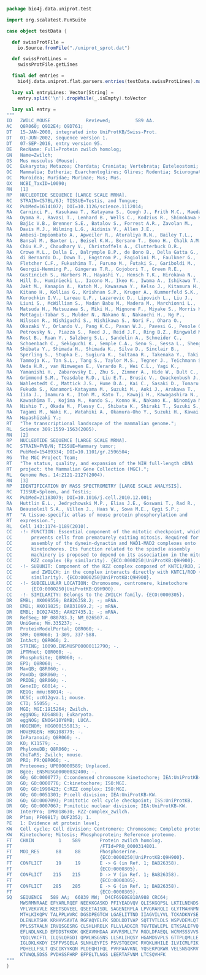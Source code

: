 
```scala
package bio4j.data.uniprot.test

import org.scalatest.FunSuite

case object testData {

  def swissProtFile =
    io.Source.fromFile("./uniprot_sprot.dat")

  def swissProtLines =
    swissProtFile.getLines

  final def entries =
    bio4j.data.uniprot.flat.parsers.entries(testData.swissProtLines).map(bio4j.data.uniprot.flat.Entry.from)

  lazy val entryLines: Vector[String] =
    entry.split('\n').dropWhile(_.isEmpty).toVector

  lazy val entry =
"""
ID   ZWILC_MOUSE             Reviewed;         589 AA.
AC   Q8R060; Q9D2E4; Q9D761;
DT   15-JAN-2008, integrated into UniProtKB/Swiss-Prot.
DT   01-JUN-2002, sequence version 1.
DT   07-SEP-2016, entry version 95.
DE   RecName: Full=Protein zwilch homolog;
GN   Name=Zwilch;
OS   Mus musculus (Mouse).
OC   Eukaryota; Metazoa; Chordata; Craniata; Vertebrata; Euteleostomi;
OC   Mammalia; Eutheria; Euarchontoglires; Glires; Rodentia; Sciurognathi;
OC   Muroidea; Muridae; Murinae; Mus; Mus.
OX   NCBI_TaxID=10090;
RN   [1]
RP   NUCLEOTIDE SEQUENCE [LARGE SCALE MRNA].
RC   STRAIN=C57BL/6J; TISSUE=Testis, and Tongue;
RX   PubMed=16141072; DOI=10.1126/science.1112014;
RA   Carninci P., Kasukawa T., Katayama S., Gough J., Frith M.C., Maeda N.,
RA   Oyama R., Ravasi T., Lenhard B., Wells C., Kodzius R., Shimokawa K.,
RA   Bajic V.B., Brenner S.E., Batalov S., Forrest A.R., Zavolan M.,
RA   Davis M.J., Wilming L.G., Aidinis V., Allen J.E.,
RA   Ambesi-Impiombato A., Apweiler R., Aturaliya R.N., Bailey T.L.,
RA   Bansal M., Baxter L., Beisel K.W., Bersano T., Bono H., Chalk A.M.,
RA   Chiu K.P., Choudhary V., Christoffels A., Clutterbuck D.R.,
RA   Crowe M.L., Dalla E., Dalrymple B.P., de Bono B., Della Gatta G.,
RA   di Bernardo D., Down T., Engstrom P., Fagiolini M., Faulkner G.,
RA   Fletcher C.F., Fukushima T., Furuno M., Futaki S., Gariboldi M.,
RA   Georgii-Hemming P., Gingeras T.R., Gojobori T., Green R.E.,
RA   Gustincich S., Harbers M., Hayashi Y., Hensch T.K., Hirokawa N.,
RA   Hill D., Huminiecki L., Iacono M., Ikeo K., Iwama A., Ishikawa T.,
RA   Jakt M., Kanapin A., Katoh M., Kawasawa Y., Kelso J., Kitamura H.,
RA   Kitano H., Kollias G., Krishnan S.P., Kruger A., Kummerfeld S.K.,
RA   Kurochkin I.V., Lareau L.F., Lazarevic D., Lipovich L., Liu J.,
RA   Liuni S., McWilliam S., Madan Babu M., Madera M., Marchionni L.,
RA   Matsuda H., Matsuzawa S., Miki H., Mignone F., Miyake S., Morris K.,
RA   Mottagui-Tabar S., Mulder N., Nakano N., Nakauchi H., Ng P.,
RA   Nilsson R., Nishiguchi S., Nishikawa S., Nori F., Ohara O.,
RA   Okazaki Y., Orlando V., Pang K.C., Pavan W.J., Pavesi G., Pesole G.,
RA   Petrovsky N., Piazza S., Reed J., Reid J.F., Ring B.Z., Ringwald M.,
RA   Rost B., Ruan Y., Salzberg S.L., Sandelin A., Schneider C.,
RA   Schoenbach C., Sekiguchi K., Semple C.A., Seno S., Sessa L., Sheng Y.,
RA   Shibata Y., Shimada H., Shimada K., Silva D., Sinclair B.,
RA   Sperling S., Stupka E., Sugiura K., Sultana R., Takenaka Y., Taki K.,
RA   Tammoja K., Tan S.L., Tang S., Taylor M.S., Tegner J., Teichmann S.A.,
RA   Ueda H.R., van Nimwegen E., Verardo R., Wei C.L., Yagi K.,
RA   Yamanishi H., Zabarovsky E., Zhu S., Zimmer A., Hide W., Bult C.,
RA   Grimmond S.M., Teasdale R.D., Liu E.T., Brusic V., Quackenbush J.,
RA   Wahlestedt C., Mattick J.S., Hume D.A., Kai C., Sasaki D., Tomaru Y.,
RA   Fukuda S., Kanamori-Katayama M., Suzuki M., Aoki J., Arakawa T.,
RA   Iida J., Imamura K., Itoh M., Kato T., Kawaji H., Kawagashira N.,
RA   Kawashima T., Kojima M., Kondo S., Konno H., Nakano K., Ninomiya N.,
RA   Nishio T., Okada M., Plessy C., Shibata K., Shiraki T., Suzuki S.,
RA   Tagami M., Waki K., Watahiki A., Okamura-Oho Y., Suzuki H., Kawai J.,
RA   Hayashizaki Y.;
RT   "The transcriptional landscape of the mammalian genome.";
RL   Science 309:1559-1563(2005).
RN   [2]
RP   NUCLEOTIDE SEQUENCE [LARGE SCALE MRNA].
RC   STRAIN=FVB/N; TISSUE=Mammary tumor;
RX   PubMed=15489334; DOI=10.1101/gr.2596504;
RG   The MGC Project Team;
RT   "The status, quality, and expansion of the NIH full-length cDNA
RT   project: the Mammalian Gene Collection (MGC).";
RL   Genome Res. 14:2121-2127(2004).
RN   [3]
RP   IDENTIFICATION BY MASS SPECTROMETRY [LARGE SCALE ANALYSIS].
RC   TISSUE=Spleen, and Testis;
RX   PubMed=21183079; DOI=10.1016/j.cell.2010.12.001;
RA   Huttlin E.L., Jedrychowski M.P., Elias J.E., Goswami T., Rad R.,
RA   Beausoleil S.A., Villen J., Haas W., Sowa M.E., Gygi S.P.;
RT   "A tissue-specific atlas of mouse protein phosphorylation and
RT   expression.";
RL   Cell 143:1174-1189(2010).
CC   -!- FUNCTION: Essential component of the mitotic checkpoint, which
CC       prevents cells from prematurely exiting mitosis. Required for the
CC       assembly of the dynein-dynactin and MAD1-MAD2 complexes onto
CC       kinetochores. Its function related to the spindle assembly
CC       machinery is proposed to depend on its association in the mitotic
CC       RZZ complex (By similarity). {ECO:0000250|UniProtKB:Q9H900}.
CC   -!- SUBUNIT: Component of the RZZ complex composed of KNTC1/ROD, ZW10
CC       and ZWILCH; in the complex interacts directly with KNTC1/ROD (By
CC       similarity). {ECO:0000250|UniProtKB:Q9H900}.
CC   -!- SUBCELLULAR LOCATION: Chromosome, centromere, kinetochore
CC       {ECO:0000250|UniProtKB:Q9H900}.
CC   -!- SIMILARITY: Belongs to the ZWILCH family. {ECO:0000305}.
DR   EMBL; AK009559; BAB26358.2; -; mRNA.
DR   EMBL; AK019825; BAB31869.2; -; mRNA.
DR   EMBL; BC027435; AAH27435.1; -; mRNA.
DR   RefSeq; NP_080783.3; NM_026507.4.
DR   UniGene; Mm.335237; -.
DR   ProteinModelPortal; Q8R060; -.
DR   SMR; Q8R060; 1-309, 337-588.
DR   IntAct; Q8R060; 2.
DR   STRING; 10090.ENSMUSP00000112790; -.
DR   iPTMnet; Q8R060; -.
DR   PhosphoSite; Q8R060; -.
DR   EPD; Q8R060; -.
DR   MaxQB; Q8R060; -.
DR   PaxDb; Q8R060; -.
DR   PRIDE; Q8R060; -.
DR   GeneID; 68014; -.
DR   KEGG; mmu:68014; -.
DR   UCSC; uc012gva.1; mouse.
DR   CTD; 55055; -.
DR   MGI; MGI:1915264; Zwilch.
DR   eggNOG; KOG4803; Eukaryota.
DR   eggNOG; ENOG410Y8MB; LUCA.
DR   HOGENOM; HOG000155813; -.
DR   HOVERGEN; HBG108779; -.
DR   InParanoid; Q8R060; -.
DR   KO; K11579; -.
DR   PhylomeDB; Q8R060; -.
DR   ChiTaRS; Zwilch; mouse.
DR   PRO; PR:Q8R060; -.
DR   Proteomes; UP000000589; Unplaced.
DR   Bgee; ENSMUSG00000032400; -.
DR   GO; GO:0000777; C:condensed chromosome kinetochore; IEA:UniProtKB-SubCell.
DR   GO; GO:0000776; C:kinetochore; ISO:MGI.
DR   GO; GO:1990423; C:RZZ complex; ISO:MGI.
DR   GO; GO:0051301; P:cell division; IEA:UniProtKB-KW.
DR   GO; GO:0007093; P:mitotic cell cycle checkpoint; ISS:UniProtKB.
DR   GO; GO:0007067; P:mitotic nuclear division; IEA:UniProtKB-KW.
DR   InterPro; IPR018630; RZZ-complex_zwilch.
DR   Pfam; PF09817; DUF2352; 1.
PE   1: Evidence at protein level;
KW   Cell cycle; Cell division; Centromere; Chromosome; Complete proteome;
KW   Kinetochore; Mitosis; Phosphoprotein; Reference proteome.
FT   CHAIN         1    589       Protein zwilch homolog.
FT                                /FTId=PRO_0000314801.
FT   MOD_RES      88     88       Phosphoserine.
FT                                {ECO:0000250|UniProtKB:Q9H900}.
FT   CONFLICT     19     19       E -> G (in Ref. 1; BAB26358).
FT                                {ECO:0000305}.
FT   CONFLICT    215    215       D -> V (in Ref. 1; BAB26358).
FT                                {ECO:0000305}.
FT   CONFLICT    285    285       E -> G (in Ref. 1; BAB26358).
FT                                {ECO:0000305}.
SQ   SEQUENCE   589 AA;  66839 MW;  D4CF69E0E818A988 CRC64;
     MWSRMNRAAE EFYARLRQEF NEEKKGASKD PFIYEADVQV QLISKGQPSL LKTILNENDS
     VFLVEKVVLE KEETSQVEEL QSEETAISDL SAGENIRPLA LPVGRARQLI GLYTMAHNPN
     MTHLKIKQPV TALPPLWVRC DGSDPEGTCW LGAELITTND IIAGVILYVL TCKADKNYSE
     DLENLKTSHK KRHHVSAVTA RGFAQYELFK SDDLDDTVAP SQTTVTLDLS WSPVDEMLQT
     PPLSSTAALN IRVQSGESRG CLSHLHRELK FLLVLADGIR TGVTEWLEPL ETKSALEFVQ
     EFLNDLNKLD EFDDSTKKDK QKEAVNHDAA AVVRSMLLTV RGDLDFAEQL WCRMSSSVVS
     YQDLVKCFTL ILQSLQRGDI QPWLHSGSNS LLSKLIHQSY HGAMDSVPLS GTTPLQMLLE
     IGLDKLKKDY ISFFVSQELA SLNHLEYFIS PSVSTQEQVC RVQKLHHILE ILVICMLFIK
     PQHELLFSLT QSCIKYYKQN PLDEQHIFQL PVRPAAVKNL YQSEKPQKWR VELSNSQKRV
     KTVWQLSDSS PVDHSSFHRP EFPELTLNGS LEERTAFVNM LTCSQVHFK
"""
}

```




[test/scala/LineParsingSpeed.scala]: LineParsingSpeed.scala.md
[test/scala/lines.scala]: lines.scala.md
[test/scala/testData.scala]: testData.scala.md
[test/scala/FlatFileEntry.scala]: FlatFileEntry.scala.md
[test/scala/EntryParsingSpeed.scala]: EntryParsingSpeed.scala.md
[test/scala/FileReadSpeed.scala]: FileReadSpeed.scala.md
[test/scala/SeqOps.scala]: SeqOps.scala.md
[main/scala/entry.scala]: ../../main/scala/entry.scala.md
[main/scala/flat/SequenceData.scala]: ../../main/scala/flat/SequenceData.scala.md
[main/scala/flat/KW.scala]: ../../main/scala/flat/KW.scala.md
[main/scala/flat/ID.scala]: ../../main/scala/flat/ID.scala.md
[main/scala/flat/RC.scala]: ../../main/scala/flat/RC.scala.md
[main/scala/flat/DT.scala]: ../../main/scala/flat/DT.scala.md
[main/scala/flat/Entry.scala]: ../../main/scala/flat/Entry.scala.md
[main/scala/flat/GN.scala]: ../../main/scala/flat/GN.scala.md
[main/scala/flat/parsers.scala]: ../../main/scala/flat/parsers.scala.md
[main/scala/flat/RG.scala]: ../../main/scala/flat/RG.scala.md
[main/scala/flat/DR.scala]: ../../main/scala/flat/DR.scala.md
[main/scala/flat/OG.scala]: ../../main/scala/flat/OG.scala.md
[main/scala/flat/RL.scala]: ../../main/scala/flat/RL.scala.md
[main/scala/flat/SQ.scala]: ../../main/scala/flat/SQ.scala.md
[main/scala/flat/PE.scala]: ../../main/scala/flat/PE.scala.md
[main/scala/flat/OS.scala]: ../../main/scala/flat/OS.scala.md
[main/scala/flat/CC.scala]: ../../main/scala/flat/CC.scala.md
[main/scala/flat/OX.scala]: ../../main/scala/flat/OX.scala.md
[main/scala/flat/OH.scala]: ../../main/scala/flat/OH.scala.md
[main/scala/flat/RN.scala]: ../../main/scala/flat/RN.scala.md
[main/scala/flat/DE.scala]: ../../main/scala/flat/DE.scala.md
[main/scala/flat/RA.scala]: ../../main/scala/flat/RA.scala.md
[main/scala/flat/RX.scala]: ../../main/scala/flat/RX.scala.md
[main/scala/flat/FT.scala]: ../../main/scala/flat/FT.scala.md
[main/scala/flat/AC.scala]: ../../main/scala/flat/AC.scala.md
[main/scala/flat/RP.scala]: ../../main/scala/flat/RP.scala.md
[main/scala/flat/lineTypes.scala]: ../../main/scala/flat/lineTypes.scala.md
[main/scala/flat/RT.scala]: ../../main/scala/flat/RT.scala.md
[main/scala/seqOps.scala]: ../../main/scala/seqOps.scala.md
